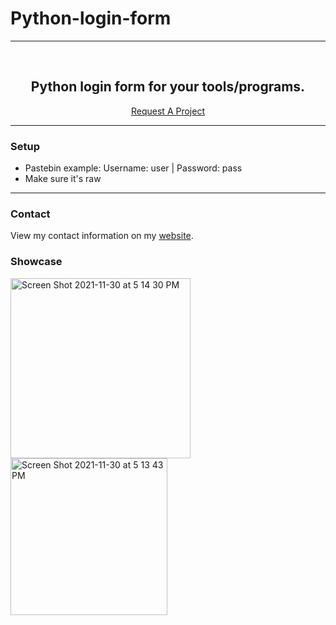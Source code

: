 # Python-login-form

---------------------------------------
  
<br/>
<div align="center">
  
  <h2 align="center">Python login form for your tools/programs.</h3>

  <p align="center">
    <a href="https://ixdoge.com/request/">Request A Project</a>
  </p>
</div>
  
---------------------------------------

### Setup
* Pastebin example: Username: user | Password: pass
* Make sure it's raw

---------------------------------------

### Contact
View my contact information on my [website](https://ixdoge.com/).

### Showcase

<img width="288" alt="Screen Shot 2021-11-30 at 5 14 30 PM" src="https://user-images.githubusercontent.com/94983056/144073979-5fc8393d-8e79-4a13-99ec-91208ac25a11.png">
<img width="251" alt="Screen Shot 2021-11-30 at 5 13 43 PM" src="https://user-images.githubusercontent.com/94983056/144073984-5e199be2-efa0-449d-a71d-9ed06de50d6d.png">
